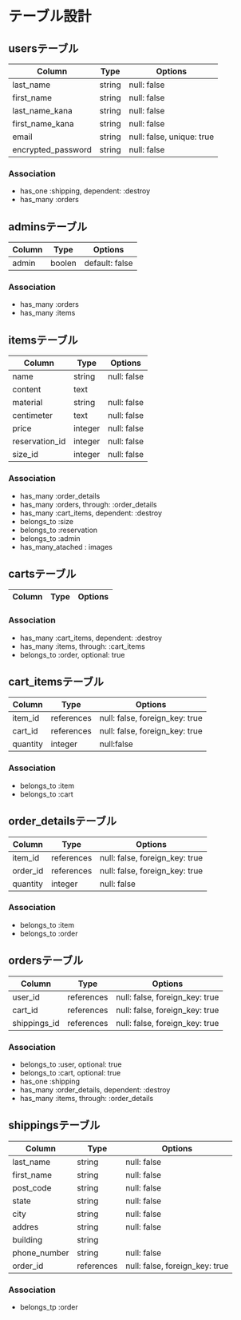 # テーブル設計

## usersテーブル

| Column              | Type       | Options                        |
| ------------------- | ---------- | ------------------------------ |
| last_name           | string     | null: false                    |
| first_name          | string     | null: false                    |
| last_name_kana      | string     | null: false                    |
| first_name_kana     | string     | null: false                    |
| email               | string     | null: false, unique: true      |
| encrypted_password  | string     | null: false                    |

### Association
- has_one    :shipping, dependent: :destroy
- has_many   :orders

## adminsテーブル

| Column              | Type       | Options                        |
| ------------------- | ---------- | ------------------------------ |
| admin               | boolen     | default: false                 || 

### Association
- has_many   :orders
- has_many   :items

## itemsテーブル

| Column         | Type       | Options                         |
| -------------- | ---------- | ------------------------------- |
| name           | string     | null: false                     |
| content        | text       |                                 |
| material       | string     | null: false                     |
| centimeter     | text       | null: false                     |
| price          | integer    | null: false                     |
| reservation_id | integer    | null: false                     |
| size_id        | integer    | null: false                     |

### Association
- has_many   :order_details
- has_many   :orders, through: :order_details
- has_many   :cart_items, dependent: :destroy
- belongs_to :size
- belongs_to :reservation
- belongs_to :admin
- has_many_atached : images


## cartsテーブル

| Column  | Type       | Options                        |
| ------- | ---------- | ------------------------------ |

### Association
- has_many :cart_items, dependent: :destroy
- has_many :items, through: :cart_items
- belongs_to :order, optional: true


## cart_itemsテーブル

| Column     | Type       | Options                        |
| ---------- | ---------- | ------------------------------ |
| item_id    | references | null: false, foreign_key: true |
| cart_id    | references | null: false, foreign_key: true |
| quantity   | integer    | null:false                     |

### Association
- belongs_to :item
- belongs_to :cart

## order_detailsテーブル

| Column   | Type       | Options                        |
| -------- | ---------- | ------------------------------ |
| item_id  | references | null: false, foreign_key: true |
| order_id | references | null: false, foreign_key: true |
| quantity | integer    | null: false                    |

### Association
- belongs_to :item
- belongs_to :order


## ordersテーブル

| Column       | Type       | Options                        |
| ------------ | ---------- | ------------------------------ |
| user_id      | references | null: false, foreign_key: true |
| cart_id      | references | null: false, foreign_key: true |
| shippings_id | references | null: false, foreign_key: true |

### Association
- belongs_to :user, optional: true
- belongs_to :cart, optional: true
- has_one    :shipping
- has_many   :order_details, dependent: :destroy
- has_many   :items, through: :order_details

## shippingsテーブル

| Column          | Type       | Options                        |
| --------------- | ---------- | ------------------------------ |
| last_name       | string     | null: false                    |
| first_name      | string     | null: false                    |
| post_code       | string     | null: false                    |
| state           | string     | null: false                    |
| city            | string     | null: false                    |
| addres          | string     | null: false                    |
| building        | string     |                                |
| phone_number    | string     | null: false                    |
| order_id        | references | null: false, foreign_key: true |

### Association
- belongs_tp :order

